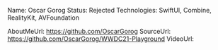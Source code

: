 Name: Oscar Gorog
Status: Rejected
Technologies: SwiftUI, Combine, RealityKit, AVFoundation

AboutMeUrl: https://github.com/OscarGorog
SourceUrl: https://github.com/OscarGorog/WWDC21-Playground
VideoUrl: 

<!---
EXAMPLE
Name: John Appleseed
Status: Submitted <or> Winner <or> Distinguished <or> Rejected
Technologies: SwiftUI, RealityKit, CoreGraphic

AboutMeUrl: https://linkedin.com/in/johnappleseed
SourceUrl: https://github.com/johnappleseed/wwdc2025
VideoUrl: https://youtu.be/ABCDE123456
-->
